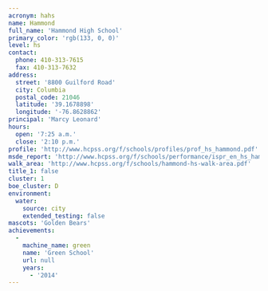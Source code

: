 ```yaml
---
acronym: hahs
name: Hammond
full_name: 'Hammond High School'
primary_color: 'rgb(133, 0, 0)'
level: hs
contact:
  phone: 410-313-7615
  fax: 410-313-7632
address:
  street: '8800 Guilford Road'
  city: Columbia
  postal_code: 21046
  latitude: '39.1678898'
  longitude: '-76.8628862'
principal: 'Marcy Leonard'
hours:
  open: '7:25 a.m.'
  close: '2:10 p.m.'
profile: 'http://www.hcpss.org/f/schools/profiles/prof_hs_hammond.pdf'
msde_report: 'http://www.hcpss.org/f/schools/performance/ispr_en_hs_hammond.pdf'
walk_area: 'http://www.hcpss.org/f/schools/hammond-hs-walk-area.pdf'
title_1: false
cluster: 1
boe_cluster: D
environment:
  water:
    source: city
    extended_testing: false
mascots: 'Golden Bears'
achievements:
  -
    machine_name: green
    name: 'Green School'
    url: null
    years:
      - '2014'
---
```

